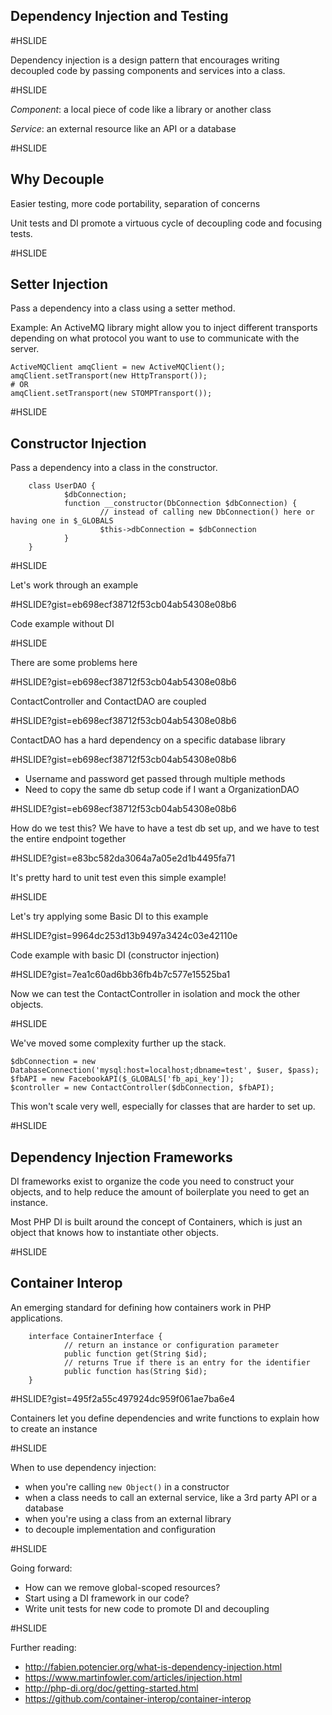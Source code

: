 Dependency Injection and Testing
------------------------

#HSLIDE

Dependency injection is a design pattern that encourages writing decoupled code by passing components and services into a class.

#HSLIDE

*Component*: a local piece of code like a library or another class

*Service*: an external resource like an API or a database

#HSLIDE

Why Decouple
------------
Easier testing, more code portability, separation of concerns

Unit tests and DI promote a virtuous cycle of decoupling code and focusing tests.

#HSLIDE

Setter Injection
----------------

Pass a dependency into a class using a setter method.

Example: An ActiveMQ library might allow you to inject different transports depending on what protocol you want to use to communicate with the server.

    ActiveMQClient amqClient = new ActiveMQClient();
    amqClient.setTransport(new HttpTransport());
    # OR
    amqClient.setTransport(new STOMPTransport());

#HSLIDE

Constructor Injection
---------------------

Pass a dependency into a class in the constructor.

        class UserDAO {
                $dbConnection;
                function __constructor(DbConnection $dbConnection) {
                        // instead of calling new DbConnection() here or having one in $_GLOBALS
                        $this->dbConnection = $dbConnection
                }
        }

#HSLIDE

Let's work through an example

#HSLIDE?gist=eb698ecf38712f53cb04ab54308e08b6

Code example without DI

#HSLIDE

There are some problems here

#HSLIDE?gist=eb698ecf38712f53cb04ab54308e08b6

ContactController and ContactDAO are coupled

#HSLIDE?gist=eb698ecf38712f53cb04ab54308e08b6

ContactDAO has a hard dependency on a specific database library

#HSLIDE?gist=eb698ecf38712f53cb04ab54308e08b6

- Username and password get passed through multiple methods
- Need to copy the same db setup code if I want a OrganizationDAO

#HSLIDE?gist=eb698ecf38712f53cb04ab54308e08b6

How do we test this? We have to have a test db set up, and we have to test the entire endpoint together

#HSLIDE?gist=e83bc582da3064a7a05e2d1b4495fa71

It's pretty hard to unit test even this simple example!

#HSLIDE

Let's try applying some Basic DI to this example

#HSLIDE?gist=9964dc253d13b9497a3424c03e42110e

Code example with basic DI (constructor injection)

#HSLIDE?gist=7ea1c60ad6bb36fb4b7c577e15525ba1

Now we can test the ContactController in isolation and mock the other objects.

#HSLIDE

We've moved some complexity further up the stack.

    $dbConnection = new DatabaseConnection('mysql:host=localhost;dbname=test', $user, $pass);
    $fbAPI = new FacebookAPI($_GLOBALS['fb_api_key']);
    $controller = new ContactController($dbConnection, $fbAPI);

This won't scale very well, especially for classes that are harder to set up.

#HSLIDE

Dependency Injection Frameworks
-------------------------------

DI frameworks exist to organize the code you need to construct your objects,
and to help reduce the amount of boilerplate you need to get an instance.

Most PHP DI is built around the concept of Containers, which is just an object that knows how to
instantiate other objects.

#HSLIDE

Container Interop
-----------------

An emerging standard for defining how containers work in PHP applications.

        interface ContainerInterface {
                // return an instance or configuration parameter
                public function get(String $id);
                // returns True if there is an entry for the identifier
                public function has(String $id);
        }

#HSLIDE?gist=495f2a55c497924dc959f061ae7ba6e4

Containers let you define dependencies and write functions to explain how to create an instance

#HSLIDE 

When to use dependency injection:
 - when you're calling `new Object()` in a constructor
 - when a class needs to call an external service, like a 3rd party API or a database
 - when you're using a class from an external library
 - to decouple implementation and configuration

#HSLIDE

Going forward:
 - How can we remove global-scoped resources?
 - Start using a DI framework in our code?
 - Write unit tests for new code to promote DI and decoupling

#HSLIDE

Further reading:
 - http://fabien.potencier.org/what-is-dependency-injection.html
 - https://www.martinfowler.com/articles/injection.html
 - http://php-di.org/doc/getting-started.html
 - https://github.com/container-interop/container-interop
